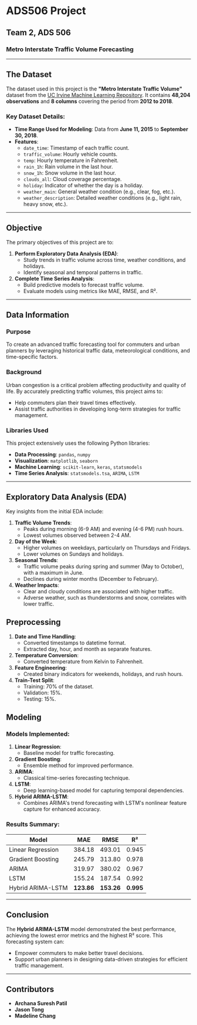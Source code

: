 # ADS506 Project

## Team 2, ADS 506

### Metro Interstate Traffic Volume Forecasting

---

## The Dataset
The dataset used in this project is the **"Metro Interstate Traffic Volume"** dataset from the [UC Irvine Machine Learning Repository](https://archive.ics.uci.edu/dataset/492/metro+interstate+traffic+volume). It contains **48,204 observations** and **8 columns** covering the period from **2012 to 2018**.

### Key Dataset Details:
- **Time Range Used for Modeling**: Data from **June 11, 2015** to **September 30, 2018**.
- **Features**:
  - `date_time`: Timestamp of each traffic count.
  - `traffic_volume`: Hourly vehicle counts.
  - `temp`: Hourly temperature in Fahrenheit.
  - `rain_1h`: Rain volume in the last hour.
  - `snow_1h`: Snow volume in the last hour.
  - `clouds_all`: Cloud coverage percentage.
  - `holiday`: Indicator of whether the day is a holiday.
  - `weather_main`: General weather condition (e.g., clear, fog, etc.).
  - `weather_description`: Detailed weather conditions (e.g., light rain, heavy snow, etc.).

---

## Objective
The primary objectives of this project are to:
1. **Perform Exploratory Data Analysis (EDA)**:
   - Study trends in traffic volume across time, weather conditions, and holidays.
   - Identify seasonal and temporal patterns in traffic.
2. **Complete Time Series Analysis**:
   - Build predictive models to forecast traffic volume.
   - Evaluate models using metrics like MAE, RMSE, and R².

---

## Data Information

### Purpose
To create an advanced traffic forecasting tool for commuters and urban planners by leveraging historical traffic data, meteorological conditions, and time-specific factors.

### Background
Urban congestion is a critical problem affecting productivity and quality of life. By accurately predicting traffic volumes, this project aims to:
- Help commuters plan their travel times effectively.
- Assist traffic authorities in developing long-term strategies for traffic management.

### Libraries Used
This project extensively uses the following Python libraries:
- **Data Processing**: `pandas`, `numpy`
- **Visualization**: `matplotlib`, `seaborn`
- **Machine Learning**: `scikit-learn`, `keras`, `statsmodels`
- **Time Series Analysis**: `statsmodels.tsa`, `ARIMA`, `LSTM`

---
## Exploratory Data Analysis (EDA)

Key insights from the initial EDA include:
1. **Traffic Volume Trends**:
   - Peaks during morning (6-9 AM) and evening (4-6 PM) rush hours.
   - Lowest volumes observed between 2-4 AM.
2. **Day of the Week**:
   - Higher volumes on weekdays, particularly on Thursdays and Fridays.
   - Lower volumes on Sundays and holidays.
3. **Seasonal Trends**:
   - Traffic volume peaks during spring and summer (May to October), with a maximum in June.
   - Declines during winter months (December to February).
4. **Weather Impacts**:
   - Clear and cloudy conditions are associated with higher traffic.
   - Adverse weather, such as thunderstorms and snow, correlates with lower traffic.
   
## Preprocessing

1. **Date and Time Handling**:
   - Converted timestamps to datetime format.
   - Extracted day, hour, and month as separate features.
2. **Temperature Conversion**:
   - Converted temperature from Kelvin to Fahrenheit.
3. **Feature Engineering**:
   - Created binary indicators for weekends, holidays, and rush hours.
4. **Train-Test Split**:
   - Training: 70% of the dataset.
   - Validation: 15%.
   - Testing: 15%.
  
## Modeling

### Models Implemented:
1. **Linear Regression**:
   - Baseline model for traffic forecasting.
2. **Gradient Boosting**:
   - Ensemble method for improved performance.
3. **ARIMA**:
   - Classical time-series forecasting technique.
4. **LSTM**:
   - Deep learning-based model for capturing temporal dependencies.
5. **Hybrid ARIMA-LSTM**:
   - Combines ARIMA's trend forecasting with LSTM's nonlinear feature capture for enhanced accuracy.

### Results Summary:
| Model                  | MAE       | RMSE      | R²       |
|------------------------|-----------|-----------|----------|
| Linear Regression      | 384.18    | 493.01    | 0.945    |
| Gradient Boosting      | 245.79    | 313.80    | 0.978    |
| ARIMA                  | 319.97    | 380.02    | 0.967    |
| LSTM                   | 155.24    | 187.54    | 0.992    |
| Hybrid ARIMA-LSTM      | **123.86**| **153.26**| **0.995** |

---

## Conclusion
The **Hybrid ARIMA-LSTM** model demonstrated the best performance, achieving the lowest error metrics and the highest R² score. This forecasting system can:
- Empower commuters to make better travel decisions.
- Support urban planners in designing data-driven strategies for efficient traffic management.

---

## Contributors

- **Archana Suresh Patil** 
- **Jason Tong**
- **Madeline Chang**

